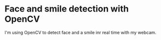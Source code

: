 # Face and smile detection with OpenCV

I'm using OpenCV to detect face and a smile inr real time with my webcam. 

